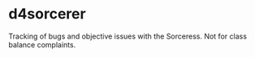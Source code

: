 # d4sorcerer
Tracking of bugs and objective issues with the Sorceress. Not for class balance complaints.
